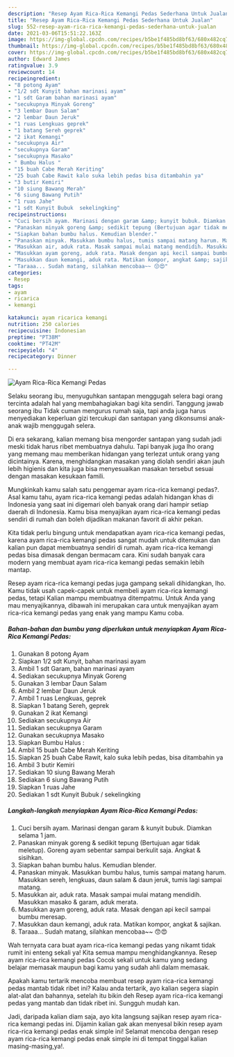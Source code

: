 ```yaml
---
description: "Resep Ayam Rica-Rica Kemangi Pedas Sederhana Untuk Jualan"
title: "Resep Ayam Rica-Rica Kemangi Pedas Sederhana Untuk Jualan"
slug: 552-resep-ayam-rica-rica-kemangi-pedas-sederhana-untuk-jualan
date: 2021-03-06T15:51:22.163Z
image: https://img-global.cpcdn.com/recipes/b5be1f485bd8bf63/680x482cq70/ayam-rica-rica-kemangi-pedas-foto-resep-utama.jpg
thumbnail: https://img-global.cpcdn.com/recipes/b5be1f485bd8bf63/680x482cq70/ayam-rica-rica-kemangi-pedas-foto-resep-utama.jpg
cover: https://img-global.cpcdn.com/recipes/b5be1f485bd8bf63/680x482cq70/ayam-rica-rica-kemangi-pedas-foto-resep-utama.jpg
author: Edward James
ratingvalue: 3.9
reviewcount: 14
recipeingredient:
- "8 potong Ayam"
- "1/2 sdt Kunyit bahan marinasi ayam"
- "1 sdt Garam bahan marinasi ayam"
- "secukupnya Minyak Goreng"
- "3 lembar Daun Salam"
- "2 lembar Daun Jeruk"
- "1 ruas Lengkuas geprek"
- "1 batang Sereh geprek"
- "2 ikat Kemangi"
- "secukupnya Air"
- "secukupnya Garam"
- "secukupnya Masako"
- " Bumbu Halus "
- "15 buah Cabe Merah Keriting"
- "25 buah Cabe Rawit kalo suka lebih pedas bisa ditambahin ya"
- "3 butir Kemiri"
- "10 siung Bawang Merah"
- "6 siung Bawang Putih"
- "1 ruas Jahe"
- "1 sdt Kunyit Bubuk  sekelingking"
recipeinstructions:
- "Cuci bersih ayam. Marinasi dengan garam &amp; kunyit bubuk. Diamkan selama 1 jam."
- "Panaskan minyak goreng &amp; sedikit tepung (Bertujuan agar tidak meletup). Goreng ayam sebentar sampai berkulit saja. Angkat &amp; sisihkan."
- "Siapkan bahan bumbu halus. Kemudian blender."
- "Panaskan minyak. Masukkan bumbu halus, tumis sampai matang harum. Masukkan sereh, lengkuas, daun salam &amp; daun jeruk, tumis lagi sampai matang."
- "Masukkan air, aduk rata. Masak sampai mulai matang mendidih. Masukkan masako &amp; garam, aduk merata."
- "Masukkan ayam goreng, aduk rata. Masak dengan api kecil sampai bumbu meresap."
- "Masukkan daun kemangi, aduk rata. Matikan kompor, angkat &amp; sajikan."
- "Taraaa... Sudah matang, silahkan mencobaa~~ 😙😍"
categories:
- Resep
tags:
- ayam
- ricarica
- kemangi

katakunci: ayam ricarica kemangi 
nutrition: 250 calories
recipecuisine: Indonesian
preptime: "PT38M"
cooktime: "PT42M"
recipeyield: "4"
recipecategory: Dinner

---
```



![Ayam Rica-Rica Kemangi Pedas](https://img-global.cpcdn.com/recipes/b5be1f485bd8bf63/680x482cq70/ayam-rica-rica-kemangi-pedas-foto-resep-utama.jpg)

Selaku seorang ibu, menyuguhkan santapan menggugah selera bagi orang tercinta adalah hal yang membahagiakan bagi kita sendiri. Tanggung jawab seorang ibu Tidak cuman mengurus rumah saja, tapi anda juga harus menyediakan keperluan gizi tercukupi dan santapan yang dikonsumsi anak-anak wajib menggugah selera.

Di era  sekarang, kalian memang bisa mengorder santapan yang sudah jadi meski tidak harus ribet membuatnya dahulu. Tapi banyak juga lho orang yang memang mau memberikan hidangan yang terlezat untuk orang yang dicintainya. Karena, menghidangkan masakan yang diolah sendiri akan jauh lebih higienis dan kita juga bisa menyesuaikan masakan tersebut sesuai dengan masakan kesukaan famili. 



Mungkinkah kamu salah satu penggemar ayam rica-rica kemangi pedas?. Asal kamu tahu, ayam rica-rica kemangi pedas adalah hidangan khas di Indonesia yang saat ini digemari oleh banyak orang dari hampir setiap daerah di Indonesia. Kamu bisa menyajikan ayam rica-rica kemangi pedas sendiri di rumah dan boleh dijadikan makanan favorit di akhir pekan.

Kita tidak perlu bingung untuk mendapatkan ayam rica-rica kemangi pedas, karena ayam rica-rica kemangi pedas sangat mudah untuk ditemukan dan kalian pun dapat membuatnya sendiri di rumah. ayam rica-rica kemangi pedas bisa dimasak dengan bermacam cara. Kini sudah banyak cara modern yang membuat ayam rica-rica kemangi pedas semakin lebih mantap.

Resep ayam rica-rica kemangi pedas juga gampang sekali dihidangkan, lho. Kamu tidak usah capek-capek untuk membeli ayam rica-rica kemangi pedas, tetapi Kalian mampu membuatnya ditempatmu. Untuk Anda yang mau menyajikannya, dibawah ini merupakan cara untuk menyajikan ayam rica-rica kemangi pedas yang enak yang mampu Kamu coba.

<!--inarticleads1-->

##### Bahan-bahan dan bumbu yang diperlukan untuk menyiapkan Ayam Rica-Rica Kemangi Pedas:

1. Gunakan 8 potong Ayam
1. Siapkan 1/2 sdt Kunyit, bahan marinasi ayam
1. Ambil 1 sdt Garam, bahan marinasi ayam
1. Sediakan secukupnya Minyak Goreng
1. Gunakan 3 lembar Daun Salam
1. Ambil 2 lembar Daun Jeruk
1. Ambil 1 ruas Lengkuas, geprek
1. Siapkan 1 batang Sereh, geprek
1. Gunakan 2 ikat Kemangi
1. Sediakan secukupnya Air
1. Sediakan secukupnya Garam
1. Gunakan secukupnya Masako
1. Siapkan  Bumbu Halus :
1. Ambil 15 buah Cabe Merah Keriting
1. Siapkan 25 buah Cabe Rawit, kalo suka lebih pedas, bisa ditambahin ya
1. Ambil 3 butir Kemiri
1. Sediakan 10 siung Bawang Merah
1. Sediakan 6 siung Bawang Putih
1. Siapkan 1 ruas Jahe
1. Sediakan 1 sdt Kunyit Bubuk / sekelingking




<!--inarticleads2-->

##### Langkah-langkah menyiapkan Ayam Rica-Rica Kemangi Pedas:

1. Cuci bersih ayam. Marinasi dengan garam &amp; kunyit bubuk. Diamkan selama 1 jam.
1. Panaskan minyak goreng &amp; sedikit tepung (Bertujuan agar tidak meletup). Goreng ayam sebentar sampai berkulit saja. Angkat &amp; sisihkan.
1. Siapkan bahan bumbu halus. Kemudian blender.
1. Panaskan minyak. Masukkan bumbu halus, tumis sampai matang harum. Masukkan sereh, lengkuas, daun salam &amp; daun jeruk, tumis lagi sampai matang.
1. Masukkan air, aduk rata. Masak sampai mulai matang mendidih. Masukkan masako &amp; garam, aduk merata.
1. Masukkan ayam goreng, aduk rata. Masak dengan api kecil sampai bumbu meresap.
1. Masukkan daun kemangi, aduk rata. Matikan kompor, angkat &amp; sajikan.
1. Taraaa... Sudah matang, silahkan mencobaa~~ 😙😍




Wah ternyata cara buat ayam rica-rica kemangi pedas yang nikamt tidak rumit ini enteng sekali ya! Kita semua mampu menghidangkannya. Resep ayam rica-rica kemangi pedas Cocok sekali untuk kamu yang sedang belajar memasak maupun bagi kamu yang sudah ahli dalam memasak.

Apakah kamu tertarik mencoba membuat resep ayam rica-rica kemangi pedas mantab tidak ribet ini? Kalau anda tertarik, ayo kalian segera siapin alat-alat dan bahannya, setelah itu bikin deh Resep ayam rica-rica kemangi pedas yang mantab dan tidak ribet ini. Sungguh mudah kan. 

Jadi, daripada kalian diam saja, ayo kita langsung sajikan resep ayam rica-rica kemangi pedas ini. Dijamin kalian gak akan menyesal bikin resep ayam rica-rica kemangi pedas enak simple ini! Selamat mencoba dengan resep ayam rica-rica kemangi pedas enak simple ini di tempat tinggal kalian masing-masing,ya!.

